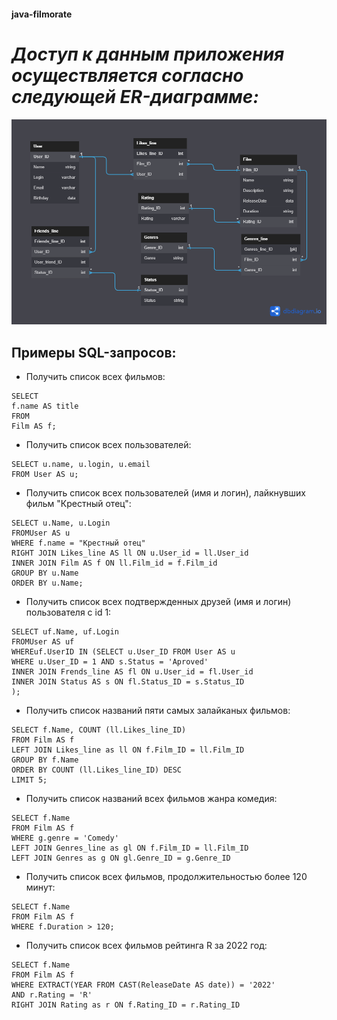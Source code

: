 #### java-filmorate

# *Доступ к данным приложения осуществляется согласно следующей ER-диаграмме:*
![This is an image](src/main/resources/Untitled.png)
## **Примеры SQL-запросов:**


- Получить список всех фильмов:

``` roomsql
SELECT
f.name AS title
FROM
Film AS f;
```
- Получить список всех пользователей:
```roomsql
SELECT u.name, u.login, u.email
FROM User AS u;
```
- Получить список всех пользователей (имя и логин), лайкнувших фильм "Крестный отец":
```roomsql
SELECT u.Name, u.Login
FROMUser AS u
WHERE f.name = "Крестный отец"
RIGHT JOIN Likes_line AS ll ON u.User_id = ll.User_id
INNER JOIN Film AS f ON ll.Film_id = f.Film_id
GROUP BY u.Name
ORDER BY u.Name;
```
- Получить список всех подтвержденных друзей (имя и логин) пользователя с id 1:
```roomsql
SELECT uf.Name, uf.Login
FROMUser AS uf
WHEREuf.UserID IN (SELECT u.User_ID FROM User AS u
WHERE u.User_ID = 1 AND s.Status = 'Aproved'
INNER JOIN Frends_line AS fl ON u.User_id = fl.User_id
INNER JOIN Status AS s ON fl.Status_ID = s.Status_ID
);
```




- Получить список названий пяти самых залайканых фильмов:
```roomsql
SELECT f.Name, COUNT (ll.Likes_line_ID)
FROM Film AS f
LEFT JOIN Likes_line as ll ON f.Film_ID = ll.Film_ID
GROUP BY f.Name
ORDER BY COUNT (ll.Likes_line_ID) DESC
LIMIT 5;
```
- Получить список названий всех фильмов жанра комедия:
```roomsql
SELECT f.Name
FROM Film AS f
WHERE g.genre = 'Comedy'
LEFT JOIN Genres_line as gl ON f.Film_ID = ll.Film_ID
LEFT JOIN Genres as g ON gl.Genre_ID = g.Genre_ID
```
- Получить список всех фильмов, продолжительностью более 120 минут:
```roomsql
SELECT f.Name
FROM Film AS f
WHERE f.Duration > 120;
```
- Получить список всех фильмов рейтинга R за 2022 год:
```roomsql
SELECT f.Name
FROM Film AS f
WHERE EXTRACT(YEAR FROM CAST(ReleaseDate AS date)) = '2022'
AND r.Rating = 'R'
RIGHT JOIN Rating as r ON f.Rating_ID = r.Rating_ID
```